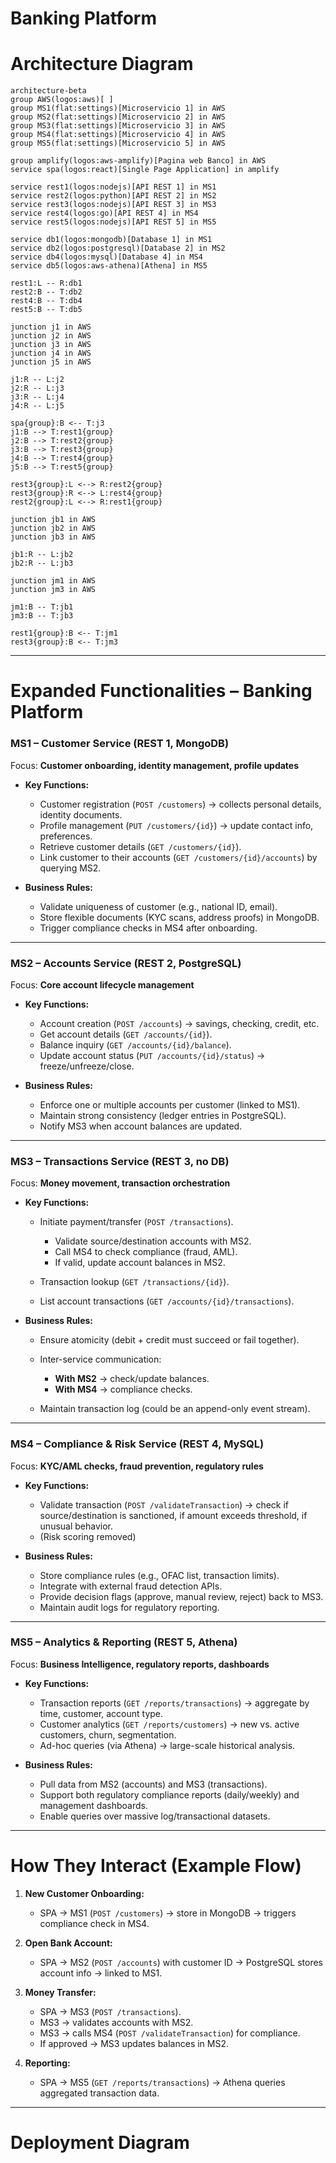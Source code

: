 # Banking Platform

# Architecture Diagram

```mermaid
architecture-beta
group AWS(logos:aws)[ ]
group MS1(flat:settings)[Microservicio 1] in AWS
group MS2(flat:settings)[Microservicio 2] in AWS
group MS3(flat:settings)[Microservicio 3] in AWS
group MS4(flat:settings)[Microservicio 4] in AWS
group MS5(flat:settings)[Microservicio 5] in AWS

group amplify(logos:aws-amplify)[Pagina web Banco] in AWS
service spa(logos:react)[Single Page Application] in amplify

service rest1(logos:nodejs)[API REST 1] in MS1
service rest2(logos:python)[API REST 2] in MS2
service rest3(logos:nodejs)[API REST 3] in MS3
service rest4(logos:go)[API REST 4] in MS4
service rest5(logos:nodejs)[API REST 5] in MS5

service db1(logos:mongodb)[Database 1] in MS1
service db2(logos:postgresql)[Database 2] in MS2
service db4(logos:mysql)[Database 4] in MS4
service db5(logos:aws-athena)[Athena] in MS5

rest1:L -- R:db1
rest2:B -- T:db2
rest4:B -- T:db4
rest5:B -- T:db5

junction j1 in AWS
junction j2 in AWS
junction j3 in AWS
junction j4 in AWS
junction j5 in AWS

j1:R -- L:j2
j2:R -- L:j3
j3:R -- L:j4
j4:R -- L:j5

spa{group}:B <-- T:j3
j1:B --> T:rest1{group}
j2:B --> T:rest2{group}
j3:B --> T:rest3{group}
j4:B --> T:rest4{group}
j5:B --> T:rest5{group}

rest3{group}:L <--> R:rest2{group}
rest3{group}:R <--> L:rest4{group}
rest2{group}:L <--> R:rest1{group}

junction jb1 in AWS
junction jb2 in AWS
junction jb3 in AWS

jb1:R -- L:jb2
jb2:R -- L:jb3

junction jm1 in AWS
junction jm3 in AWS

jm1:B -- T:jb1
jm3:B -- T:jb3

rest1{group}:B <-- T:jm1
rest3{group}:B <-- T:jm3

```

---

# **Expanded Functionalities – Banking Platform**

### **MS1 – Customer Service (REST 1, MongoDB)**

Focus: **Customer onboarding, identity management, profile updates**

- **Key Functions:**

  - Customer registration (`POST /customers`) → collects personal details, identity documents.
  - Profile management (`PUT /customers/{id}`) → update contact info, preferences.
  - Retrieve customer details (`GET /customers/{id}`).
  - Link customer to their accounts (`GET /customers/{id}/accounts`) by querying MS2.

- **Business Rules:**

  - Validate uniqueness of customer (e.g., national ID, email).
  - Store flexible documents (KYC scans, address proofs) in MongoDB.
  - Trigger compliance checks in MS4 after onboarding.

---

### **MS2 – Accounts Service (REST 2, PostgreSQL)**

Focus: **Core account lifecycle management**

- **Key Functions:**

  - Account creation (`POST /accounts`) → savings, checking, credit, etc.
  - Get account details (`GET /accounts/{id}`).
  - Balance inquiry (`GET /accounts/{id}/balance`).
  - Update account status (`PUT /accounts/{id}/status`) → freeze/unfreeze/close.

- **Business Rules:**

  - Enforce one or multiple accounts per customer (linked to MS1).
  - Maintain strong consistency (ledger entries in PostgreSQL).
  - Notify MS3 when account balances are updated.

---

### **MS3 – Transactions Service (REST 3, no DB)**

Focus: **Money movement, transaction orchestration**

- **Key Functions:**

  - Initiate payment/transfer (`POST /transactions`).

    - Validate source/destination accounts with MS2.
    - Call MS4 to check compliance (fraud, AML).
    - If valid, update account balances in MS2.

  - Transaction lookup (`GET /transactions/{id}`).
  - List account transactions (`GET /accounts/{id}/transactions`).

- **Business Rules:**

  - Ensure atomicity (debit + credit must succeed or fail together).
  - Inter-service communication:

    - **With MS2** → check/update balances.
    - **With MS4** → compliance checks.

  - Maintain transaction log (could be an append-only event stream).

---

### **MS4 – Compliance & Risk Service (REST 4, MySQL)**

Focus: **KYC/AML checks, fraud prevention, regulatory rules**

- **Key Functions:**

  - Validate transaction (`POST /validateTransaction`) → check if source/destination is sanctioned, if amount exceeds threshold, if unusual behavior.
  - (Risk scoring removed)

- **Business Rules:**

  - Store compliance rules (e.g., OFAC list, transaction limits).
  - Integrate with external fraud detection APIs.
  - Provide decision flags (approve, manual review, reject) back to MS3.
  - Maintain audit logs for regulatory reporting.

---

### **MS5 – Analytics & Reporting (REST 5, Athena)**

Focus: **Business Intelligence, regulatory reports, dashboards**

- **Key Functions:**

  - Transaction reports (`GET /reports/transactions`) → aggregate by time, customer, account type.
  - Customer analytics (`GET /reports/customers`) → new vs. active customers, churn, segmentation.
  - Ad-hoc queries (via Athena) → large-scale historical analysis.

- **Business Rules:**

  - Pull data from MS2 (accounts) and MS3 (transactions).
  - Support both regulatory compliance reports (daily/weekly) and management dashboards.
  - Enable queries over massive log/transactional datasets.

---

# **How They Interact (Example Flow)**

1. **New Customer Onboarding:**

   - SPA → MS1 (`POST /customers`) → store in MongoDB → triggers compliance check in MS4.

2. **Open Bank Account:**

   - SPA → MS2 (`POST /accounts`) with customer ID → PostgreSQL stores account info → linked to MS1.

3. **Money Transfer:**

   - SPA → MS3 (`POST /transactions`).
   - MS3 → validates accounts with MS2.
   - MS3 → calls MS4 (`POST /validateTransaction`) for compliance.
   - If approved → MS3 updates balances in MS2.

4. **Reporting:**

   - SPA → MS5 (`GET /reports/transactions`) → Athena queries aggregated transaction data.

---

# Deployment Diagram
